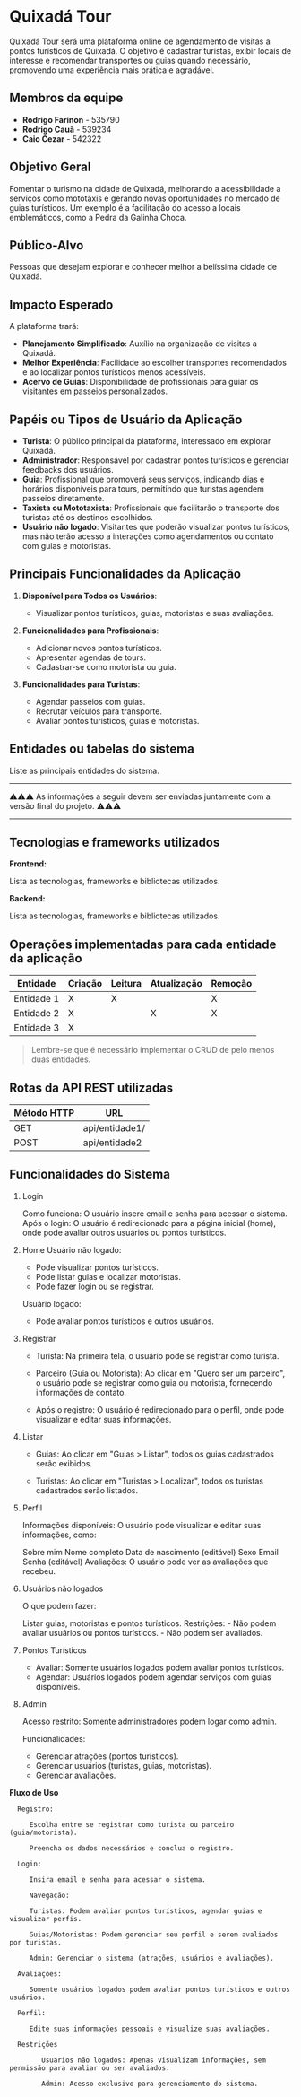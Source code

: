 # Quixadá Tour  

Quixadá Tour será uma plataforma online de agendamento de visitas a pontos turísticos de Quixadá. O objetivo é cadastrar turistas, exibir locais de interesse e recomendar transportes ou guias quando necessário, promovendo uma experiência mais prática e agradável.  

## Membros da equipe  

- **Rodrigo Farinon** - 535790  
- **Rodrigo Cauã** - 539234  
- **Caio Cezar** - 542322

## Objetivo Geral  

Fomentar o turismo na cidade de Quixadá, melhorando a acessibilidade a serviços como mototáxis e gerando novas oportunidades no mercado de guias turísticos. Um exemplo é a facilitação do acesso a locais emblemáticos, como a Pedra da Galinha Choca.  

## Público-Alvo  

Pessoas que desejam explorar e conhecer melhor a belíssima cidade de Quixadá.  

## Impacto Esperado  

A plataforma trará:  
- **Planejamento Simplificado**: Auxílio na organização de visitas a Quixadá.  
- **Melhor Experiência**: Facilidade ao escolher transportes recomendados e ao localizar pontos turísticos menos acessíveis.  
- **Acervo de Guias**: Disponibilidade de profissionais para guiar os visitantes em passeios personalizados.  

## Papéis ou Tipos de Usuário da Aplicação  

- **Turista**: O público principal da plataforma, interessado em explorar Quixadá.  
- **Administrador**: Responsável por cadastrar pontos turísticos e gerenciar feedbacks dos usuários.  
- **Guia**: Profissional que promoverá seus serviços, indicando dias e horários disponíveis para tours, permitindo que turistas agendem passeios diretamente.  
- **Taxista ou Mototaxista**: Profissionais que facilitarão o transporte dos turistas até os destinos escolhidos.  
- **Usuário não logado**: Visitantes que poderão visualizar pontos turísticos, mas não terão acesso a interações como agendamentos ou contato com guias e motoristas.  

## Principais Funcionalidades da Aplicação  

1. **Disponível para Todos os Usuários**:  
   - Visualizar pontos turísticos, guias, motoristas e suas avaliações.  

2. **Funcionalidades para Profissionais**:  
   - Adicionar novos pontos turísticos.  
   - Apresentar agendas de tours.  
   - Cadastrar-se como motorista ou guia.

3. **Funcionalidades para Turistas**:  
   - Agendar passeios com guias.  
   - Recrutar veículos para transporte.  
   - Avaliar pontos turísticos, guias e motoristas.  


## Entidades ou tabelas do sistema

Liste as principais entidades do sistema.

----

:warning::warning::warning: As informações a seguir devem ser enviadas juntamente com a versão final do projeto. :warning::warning::warning:


----

## Tecnologias e frameworks utilizados

**Frontend:**

Lista as tecnologias, frameworks e bibliotecas utilizados.

**Backend:**

Lista as tecnologias, frameworks e bibliotecas utilizados.


## Operações implementadas para cada entidade da aplicação


| Entidade| Criação | Leitura | Atualização | Remoção |
| --- | --- | --- | --- | --- |
| Entidade 1 | X |  X  |  | X |
| Entidade 2 | X |    |  X | X |
| Entidade 3 | X |    |  |  |

> Lembre-se que é necessário implementar o CRUD de pelo menos duas entidades.

## Rotas da API REST utilizadas

| Método HTTP | URL |
| --- | --- |
| GET | api/entidade1/|
| POST | api/entidade2 |

## Funcionalidades do Sistema
1. Login
   
   Como funciona:
   O usuário insere email e senha para acessar o sistema.
   Após o login: O usuário é redirecionado para a página inicial (home), onde pode avaliar outros usuários ou pontos turísticos.

3. Home
   Usuário não logado:
   
      - Pode visualizar pontos turísticos.
      - Pode listar guias e localizar motoristas.
      - Pode fazer login ou se registrar.
   
   Usuário logado:
   
      - Pode avaliar pontos turísticos e outros usuários.

4. Registrar
   
   - Turista: Na primeira tela, o usuário pode se registrar como turista.
   
   - Parceiro (Guia ou Motorista): Ao clicar em "Quero ser um parceiro", o usuário pode se registrar como guia ou motorista, fornecendo informações de contato.
   
   - Após o registro: O usuário é redirecionado para o perfil, onde pode visualizar e editar suas informações.

5. Listar
   
   - Guias: Ao clicar em "Guias > Listar", todos os guias cadastrados serão exibidos.
   
   - Turistas: Ao clicar em "Turistas > Localizar", todos os turistas cadastrados serão listados.

6. Perfil
    
   Informações disponíveis: O usuário pode visualizar e editar suas informações, como:
   
      Sobre mim
      Nome completo
      Data de nascimento (editável)
      Sexo
      Email
      Senha (editável)
      Avaliações: O usuário pode ver as avaliações que recebeu.

7. Usuários não logados
    
   O que podem fazer:
   
      Listar guias, motoristas e pontos turísticos.
      Restrições:
         - Não podem avaliar usuários ou pontos turísticos.
         - Não podem ser avaliados.

8. Pontos Turísticos

   - Avaliar: Somente usuários logados podem avaliar pontos turísticos.   
   - Agendar: Usuários logados podem agendar serviços com guias disponíveis.

9. Admin
    
   Acesso restrito: Somente administradores podem logar como admin.
   
   Funcionalidades:
   
      - Gerenciar atrações (pontos turísticos).  
      - Gerenciar usuários (turistas, guias, motoristas).
      - Gerenciar avaliações.

**Fluxo de Uso**

      Registro:
      
         Escolha entre se registrar como turista ou parceiro (guia/motorista).
         
         Preencha os dados necessários e conclua o registro.
      
      Login:
      
         Insira email e senha para acessar o sistema.
         
         Navegação:
      
         Turistas: Podem avaliar pontos turísticos, agendar guias e visualizar perfis.
         
         Guias/Motoristas: Podem gerenciar seu perfil e serem avaliados por turistas.
         
         Admin: Gerenciar o sistema (atrações, usuários e avaliações).
      
      Avaliações:
      
         Somente usuários logados podem avaliar pontos turísticos e outros usuários.
      
      Perfil:
      
         Edite suas informações pessoais e visualize suas avaliações.
      
      Restrições
      
            Usuários não logados: Apenas visualizam informações, sem permissão para avaliar ou ser avaliados.
            
            Admin: Acesso exclusivo para gerenciamento do sistema.






























